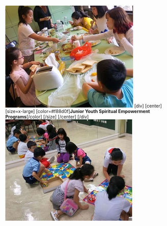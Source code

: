 ![](jy1.jpg)
[div]
[center]
[size=x-large]
[color=#f88d0f]**​Junior Youth Spiritual Empowerment Programs**[/color]
[/size]
[/center]
[/div]
![](jy2.jpg)
